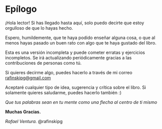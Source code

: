 # Epílogo

¡Hola lector! Si has llegado hasta aquí, solo puedo decirte que estoy orgulloso de que lo hayas hecho.

Espero, humildemente, que te haya podido enseñar alguna cosa, o que al menos hayas pasado un buen rato con algo que te haya gustado del libro.

Esta es una versión incompleta y puede cometer erratas y ejercicios incompletos. Se irá actualizando periódicamente gracias a las contribuciones de personas como tú.

Si quieres decirme algo, puedes hacerlo a través de mi correo rafinskipg@gmail.com

Aceptaré cualquier tipo de idea, sugerencia y crítica sobre el libro. Si solamente quieres saludarme, puedes hacerlo también :)


_Que tus palabras sean en tu mente como una flecha al centro de ti mismo_

**Muchas Gracias.**

_Rafael Ventura._
@rafinskipg